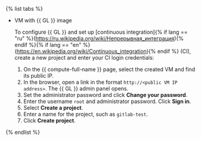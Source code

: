 {% list tabs %}

- VM with {{ GL }} image

  To configure {{ GL }} and set up [continuous integration]{% if lang == "ru" %}(https://ru.wikipedia.org/wiki/Непрерывная_интеграция){% endif %}{% if lang == "en" %}(https://en.wikipedia.org/wiki/Continuous_integration){% endif %} (CI), create a new project and enter your CI login credentials:
  1. On the {{ compute-full-name }} page, select the created VM and find its public IP.
  1. In the browser, open a link in the format `http://<public VM IP address>`. The {{ GL }} admin panel opens.
  1. Set the administrator password and click **Change your password**.
  1. Enter the username `root` and administrator password. Click **Sign in**.
  1. Select **Create a project**.
  1. Enter a name for the project, such as `gitlab-test`.
  1. Click **Create project**.

{% endlist %}